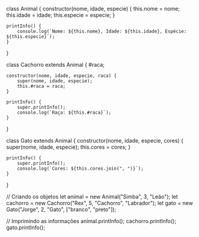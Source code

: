 class Animal {
    constructor(nome, idade, especie) {
        this.nome = nome;
        this.idade = idade;
        this.especie = especie;
    }

    printInfo() {
        console.log(`Nome: ${this.nome}, Idade: ${this.idade}, Espécie: ${this.especie}`);
    }
}

class Cachorro extends Animal {
    #raca;

    constructor(nome, idade, especie, raca) {
        super(nome, idade, especie);
        this.#raca = raca;
    }

    printInfo() {
        super.printInfo();
        console.log(`Raça: ${this.#raca}`);
    }
}

class Gato extends Animal {
    constructor(nome, idade, especie, cores) {
        super(nome, idade, especie);
        this.cores = cores;
    }

    printInfo() {
        super.printInfo();
        console.log(`Cores: ${this.cores.join(", ")}`);
    }
}

// Criando os objetos
let animal = new Animal("Simba", 3, "Leão");
let cachorro = new Cachorro("Rex", 5, "Cachorro", "Labrador");
let gato = new Gato("Jorge", 2, "Gato", ["branco", "preto"]);

// Imprimindo as informações
animal.printInfo();
cachorro.printInfo();
gato.printInfo();
